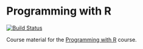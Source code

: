 # Programming with R
[![Build Status](https://api.travis-ci.org/rcourses/nclRprogramming.png?branch=master)](https://travis-ci.org/rcourses/nclRprogramming)

Course material for the [Programming with R](http://www.ncl.ac.uk/maths/rcourse/) course. 
